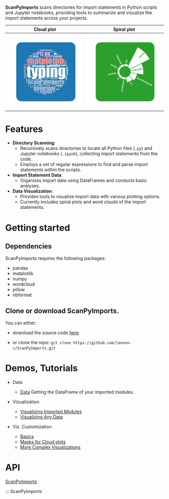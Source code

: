 **ScanPyImports** scans directories for import statements in Python scripts and Jupyter notebooks, providing tools to summarize and visualize the import statements across your projects.

Cloud plot            |  Spiral plot
:-------------------------:|:-------------------------:
<img width="350px" src="https://github.com/lennon-c/ScanPyImports/raw/main/docs/img/cloud_plot.svg" alt="image_name png" />|    <img width="350px" src="https://github.com/lennon-c/ScanPyImports/raw/main/docs/img/spiral_plot.svg" alt="image_name png" />
 
# Features
- **Directory Scanning**:
    - Recursively scans directories to locate all Python files (`.py`) and Jupyter notebooks (`.ipynb`), collecting import statements from the code.
    - Employs a set of regular expressions to find and parse import statements within the scripts.
- **Import Statement Data**:
    - Organizes import data using DataFrames and conducts basic analyses.
- **Data Visualization**:
    - Provides tools to visualize import data with various plotting options.
    - Currently includes spiral plots and word clouds of the import statements.

# Getting started
##  Dependencies 
ScanPyImports requires the following packages:

- pandas 
- matplotlib  
- numpy  
- wordcloud 
- pillow  
- nbformat 

## Clone or download ScanPyImports.
You can either:

- download the source code [here](https://github.com/lennon-c/ScanPyImports/archive/refs/heads/main.zip).  

- or clone the repo:
`git clone https://github.com/lennon-c/ScanPyImports.git`
 

# Demos, Tutorials
<div class="grid cards" markdown>

-  Data
    -  [Data](https://lennon-c.github.io/ScanPyImports/Examples/Data/)
            Getting the DataFrame of your imported modules.

- Vizualization
    - [Visualizing Imported Modules](https://lennon-c.github.io/ScanPyImports/Examples/PlotsImports/)
    - [Visualizing Any Data](https://lennon-c.github.io/ScanPyImports/Examples/Plots/)

- Viz. Customization
    - [Basics](https://lennon-c.github.io/ScanPyImports/Examples/CustomBasic)
    - [Masks for Cloud plots](https://lennon-c.github.io/ScanPyImports/Examples/Masks)
    - [More Complex Visualizations](https://lennon-c.github.io/ScanPyImports/Examples/Example)  

 </div>

 

# API

[ScanPyImports](https://lennon-c.github.io/ScanPyImports/Api/ScanPyImports/)

::: ScanPyImports 
 
 